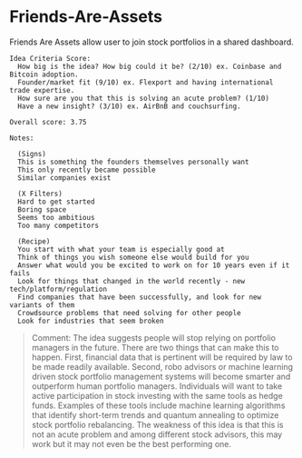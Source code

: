 # Friends-Are-Assets
Friends Are Assets allow user to join stock portfolios in a shared dashboard.

```
Idea Criteria Score:
  How big is the idea? How big could it be? (2/10) ex. Coinbase and Bitcoin adoption.
  Founder/market fit (9/10) ex. Flexport and having international trade expertise.
  How sure are you that this is solving an acute problem? (1/10) 
  Have a new insight? (3/10) ex. AirBnB and couchsurfing. 
  
Overall score: 3.75

Notes:

  (Signs)
  This is something the founders themselves personally want
  This only recently became possible
  Similar companies exist
  
  (X Filters)
  Hard to get started
  Boring space
  Seems too ambitious
  Too many competitors
  
  (Recipe)
  You start with what your team is especially good at
  Think of things you wish someone else would build for you 
  Answer what would you be excited to work on for 10 years even if it fails
  Look for things that changed in the world recently - new tech/platform/regulation
  Find companies that have been successfully, and look for new variants of them
  Crowdsource problems that need solving for other people
  Look for industries that seem broken
```

> Comment: The idea suggests people will stop relying on portfolio managers in the future. There are two things that can make this to happen. First, financial data that is pertinent will be required by law to be made readily available. Second, robo advisors or machine learning driven stock portfolio management systems will become smarter and outperform human portfolio managers. Individuals will want to take active participation in stock investing with the same tools as hedge funds. Examples of these tools include machine learning algorithms that identify short-term trends and quantum annealing to optimize stock portfolio rebalancing. The weakness of this idea is that this is not an acute problem and among different stock advisors, this may work but it may not even be the best performing one.
